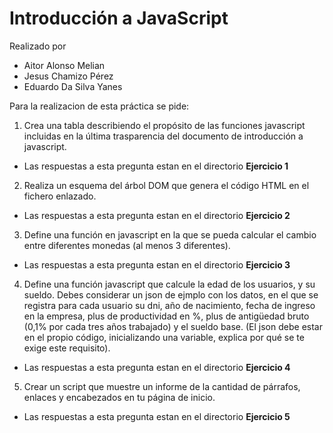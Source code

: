 # Introducción a JavaScript

Realizado por 
- Aitor Alonso Melian
- Jesus Chamizo Pérez
- Eduardo Da Silva Yanes

Para la realizacion de esta práctica se pide:
1. Crea una tabla describiendo el propósito de las funciones javascript incluidas en la última trasparencia del documento de introducción a javascript.
- Las respuestas a esta pregunta estan en el directorio **Ejercicio 1**
2. Realiza un esquema del árbol DOM que genera el código HTML en el fichero enlazado.
- Las respuestas a esta pregunta estan en el directorio **Ejercicio 2**
3. Define una función en javascript en la que se pueda calcular el cambio entre diferentes monedas (al menos 3 diferentes).
- Las respuestas a esta pregunta estan en el directorio **Ejercicio 3**
4. Define una función javascript que calcule la edad de los usuarios, y su sueldo. Debes considerar un json de ejmplo con los datos, en el que se registra para cada usuario su dni, año de nacimiento, fecha de ingreso en la empresa, plus de productividad en %, plus de antigüedad bruto (0,1% por cada tres años trabajado) y el sueldo base. (El json debe estar en el propio código, inicializando una variable, explica por qué se te exige este requisito).
- Las respuestas a esta pregunta estan en el directorio **Ejercicio 4**
5. Crear un script que muestre un informe de la cantidad de párrafos, enlaces y encabezados en tu página de inicio.
- Las respuestas a esta pregunta estan en el directorio **Ejercicio 5**

